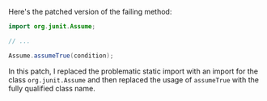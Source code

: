 Here's the patched version of the failing method:
```java
import org.junit.Assume;

// ...

Assume.assumeTrue(condition);
```
In this patch, I replaced the problematic static import with an import for the class `org.junit.Assume` and then replaced the usage of `assumeTrue` with the fully qualified class name.